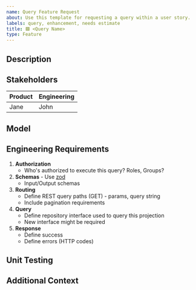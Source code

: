 ```yaml
---
name: Query Feature Request
about: Use this template for requesting a query within a user story.
labels: query, enhancement, needs estimate
title: 🟩 <Query Name>
type: Feature
---
```


## Description
<!-- A clear and concise description of the feature. -->

## Stakeholders
<!-- The main points of contact for questions relating to the scope of the feature. -->
| Product   | Engineering |
| --------- | ----------- |
| Jane     | John       |

## Model
<!-- A screenshot or reference to the slice of the model in context. -->

## Engineering Requirements
<!-- List of engineering items required as part of the feature. -->

1. **Authorization**
   - Who's authorized to execute this query? Roles, Groups?
2. **Schemas** - Use [zod](http://zod.dev)
   - Input/Output schemas
3. **Routing**
   - Define REST query paths (GET) - params, query string
   - Include pagination requirements
4. **Query**
   - Define repository interface used to query this projection
   - New interface might be required
5. **Response**
   - Define success
   - Define errors (HTTP codes)

## Unit Testing
<!-- List unit testing scenarios in given-when-then format to cover this feature. -->

## Additional Context
<!-- (Optional) Any other context here, including unanswered hotspots. -->
